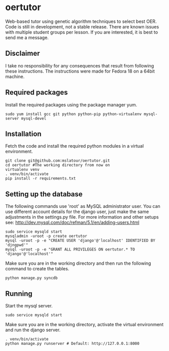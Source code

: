 oertutor
========

Web-based tutor using genetic algorithm techniques to select best OER. Code is still in development, not a stable release. There are known issues with multiple student groups per lesson. If you are interested, it is best to send me a message.

Disclaimer
----------
I take no responsibility for any consequences that result from following these instructions. The instructions were made for Fedora 18 on a 64bit machine.

Required packages
-----------------
Install the required packages using the package manager yum.

    sudo yum install gcc git python python-pip python-virtualenv mysql-server mysql-devel

Installation
------------
Fetch the code and install the required python modules in a virtual environment.
    
    git clone git@github.com:mslatour/oertutor.git
    cd oertutor #The working directory from now on
    virtualenv venv
    . venv/bin/activate
    pip install -r requirements.txt

Setting up the database
-----------------------
The following commands use 'root' as MySQL administrator user. You can use different account details for the django user, just make the same adjustments in the settings.py file. For more information and other setups see: http://dev.mysql.com/doc/refman/5.1/en/adding-users.html

    sudo service mysqld start
    mysqladmin -uroot -p create oertutor
    mysql -uroot -p -e "CREATE USER 'django'@'localhost' IDENTIFIED BY 'djngpwd'"
    mysql -uroot -p -e "GRANT ALL PRIVILEGES ON oertutor.* TO 'django'@'localhost'"

Make sure you are in the working directory and then run the following command to create the tables.
    
    python manage.py syncdb

Running
-------
Start the mysql server.

    sudo service mysqld start

Make sure you are in the working directory, activate the virtual environment and run the django server.
    
    . venv/bin/activate
    python manage.py runserver # Default: http://127.0.0.1:8000

